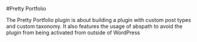 #Pretty Portfolio

The Pretty Portfolio plugin is about building a plugin with custom post types and custom taxonomy. It also features the usage of abspath to avoid the plugin from being activated from outside of WordPress
